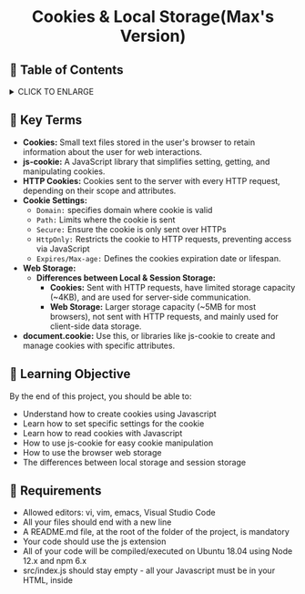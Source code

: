 # <p align="center">Cookies & Local Storage(Max's Version)</p>

## :bookmark: Table of Contents
<details>
        <summary>
        CLICK TO ENLARGE
        </summary>
        :memo: <a href="#key-terms">Key Terms</a>
        <br>
        :school: <a href="#learning objective">Learning Objective</a>
        <br>
        :floppy_disk: <a href="#requirements">Requirements</a>
        <br>
        :camera: <a href="#pictures">Pictures</a>
        <br>
        :alien: <a href="#authors">Authors</a>
</details>

## :memo: <span id="key-terms">Key Terms</span>
- **Cookies:** Small text files stored in the user's browser to retain information about the user for web interactions.
- **js-cookie:** A JavaScript library that simplifies setting, getting, and manipulating cookies.
- **HTTP Cookies:**
Cookies sent to the server with every HTTP request, depending on their scope and attributes.
- **Cookie Settings:**
    - `Domain:` specifies domain where cookie is valid
    - `Path:` Limits where the cookie is sent
    - `Secure:` Ensure the cookie is only sent over HTTPs
    - `HttpOnly:` Restricts the cookie to HTTP requests, preventing access via JavaScript
    - `Expires/Max-age:` Defines the cookies expiration date or lifespan.
- **Web Storage:**
    - **Differences between Local & Session Storage:**
        - **Cookies:** Sent with HTTP requests, have limited storage capacity (~4KB), and are used for server-side communication.
        - **Web Storage:** Larger storage capacity (~5MB for most browsers), not sent with HTTP requests, and mainly used for client-side data storage.
- **document.cookie:** Use this, or libraries like js-cookie to create and manage cookies with specific attributes.

## :school: <span id="learning objective">Learning Objective</span>

By the end of this project, you should be able to:

- Understand how to create cookies using Javascript
- Learn how to set specific settings for the cookie
- Learn how to read cookies with Javascript
- How to use js-cookie for easy cookie manipulation
- How to use the browser web storage
- The differences between local storage and session storage
## :floppy_disk: <span id="requirements">Requirements</span>

- Allowed editors: vi, vim, emacs, Visual Studio Code
- All your files should end with a new line
- A README.md file, at the root of the folder of the project, is mandatory
- Your code should use the js extension
- All of your code will be compiled/executed on Ubuntu 18.04 using Node 12.x and npm 6.x
- src/index.js should stay empty - all your Javascript must be in your HTML, inside <script> tag

## :camera: <span id="photos">Photos</span>

(https://github.com/yourusername/yourrepository/images/yourimage.png)

## :sparkles: <span id="authors">Authors</span>

**Jaylen Perez**
- Github: [@Jaylenperez](https://github.com/Jaylenperez)
